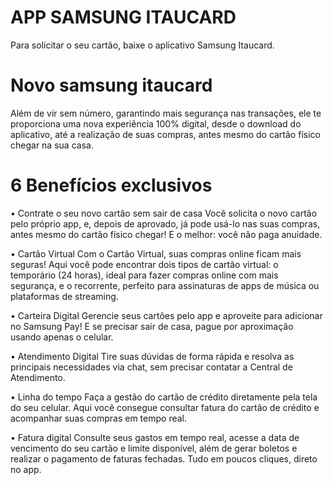 #  APP SAMSUNG  ITAUCARD 
Para solicitar o seu cartão, baixe o aplicativo Samsung Itaucard.


# Novo samsung itaucard 
Além de vir sem número, garantindo mais segurança nas transações, ele te proporciona uma nova experiência 100% digital, desde o download do aplicativo, até a realização de suas compras, antes mesmo do cartão físico chegar na sua casa.

# 6 Benefícios exclusivos
 

• Contrate o seu novo cartão sem sair de casa 
Você solicita o novo cartão pelo próprio app, e, depois de aprovado, já pode usá-lo nas suas compras, antes mesmo do cartão físico chegar! E o melhor: você não paga anuidade. 

• Cartão Virtual 
Com o Cartão Virtual, suas compras online ficam mais seguras! 
Aqui você pode encontrar dois tipos de cartão virtual: o temporário (24 horas), ideal para fazer compras online com mais segurança, e o recorrente, perfeito para assinaturas de apps de música ou plataformas de streaming. 

• Carteira Digital 
Gerencie seus cartões pelo app e aproveite para adicionar no Samsung Pay! E se precisar sair de casa, pague por aproximação usando apenas o celular. 

• Atendimento Digital 
Tire suas dúvidas de forma rápida e resolva as principais necessidades via chat, sem precisar contatar a Central de Atendimento. 

• Linha do tempo 
Faça a gestão do cartão de crédito diretamente pela tela do seu celular. Aqui você consegue consultar fatura do cartão de crédito e acompanhar suas compras em tempo real. 

• Fatura digital 
Consulte seus gastos em tempo real, acesse a data de vencimento do seu cartão e limite disponível, além de gerar boletos e realizar o pagamento de faturas fechadas. Tudo em poucos cliques, direto no app. 

